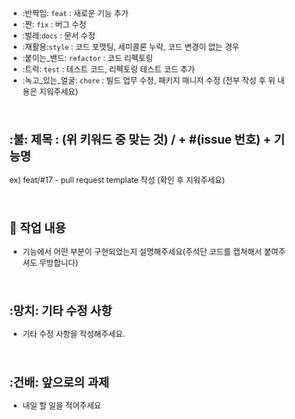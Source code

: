- :반짝임: `feat` : 새로운 기능 추가
- :짠: `fix` : 버그 수정
- :벌레:`docs` : 문서 수정
- :재활용:`style` : 코드 포맷팅, 세미콜론 누락, 코드 변경이 없는 경우
- :붙이는_밴드: `refactor` : 코드 리펙토링
- :트럭: `test` : 테스트 코드, 리펙토링 테스트 코드 추가
- :녹고_있는_얼굴: `chore` : 빌드 업무 수정, 패키지 매니저 수정
(전부 작성 후 위 내용은 지워주세요)

<br/>

## :불: 제목 : (위 키워드 중 맞는 것) / + #(issue 번호) + 기능명  

  ex) feat/#17 - pull request template 작성
  (확인 후 지워주세요)
  
<br/>

## 🔎 작업 내용

- 기능에서 어떤 부분이 구현되었는지 설명해주세요(주석단 코드를 캡쳐해서 붙여주셔도 무방합니다)

<br/>

## :망치: 기타 수정 사항

- 기타 수정 사항을 작성해주세요.

<br/>

## :건배:  앞으로의 과제

- 내일 할 일을 적어주세요


  <br/>

